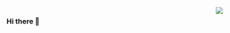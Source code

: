 <img align="right" src="https://github-readme-stats.vercel.app/api?username=chengwei0427&show_icons=true&icon_color=CE1D2D&text_color=718096&bg_color=ffffff&hide_title=true" />


### Hi there 👋

<!--
**chengwei0427/chengwei0427** is a ✨ _special_ ✨ repository because its `README.md` (this file) appears on your GitHub profile.

Here are some ideas to get you started:

- 🔭 I’m currently working on ...
- 🌱 I’m currently learning ...
- 👯 I’m looking to collaborate on ...
- 🤔 I’m looking for help with ...
- 💬 Ask me about ...
- 📫 How to reach me: ...
- 😄 Pronouns: ...
- ⚡ Fun fact: ...
-->
